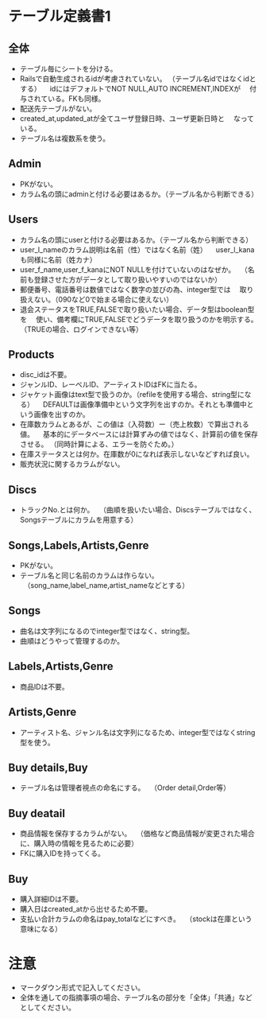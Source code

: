 # テーブル定義書1
## 全体
- テーブル毎にシートを分ける。
- Railsで自動生成されるidが考慮されていない。
 （テーブル名idではなくidとする）
　idにはデフォルトでNOT NULL,AUTO INCREMENT,INDEXが
　付与されている。FKも同様。
- 配送先テーブルがない。
- created_at,updated_atが全てユーザ登録日時、ユーザ更新日時と
　なっている。
- テーブル名は複数系を使う。

## Admin
- PKがない。
- カラム名の頭にadminと付ける必要はあるか。（テーブル名から判断できる）

## Users
- カラム名の頭にuserと付ける必要はあるか。（テーブル名から判断できる）
- user_l_nameのカラム説明は名前（性）ではなく名前（姓）
　user_l_kanaも同様に名前（姓カナ）
- user_f_name,user_f_kanaにNOT NULLを付けていないのはなぜか。
　（名前も登録させた方がデータとして取り扱いやすいのではないか）
- 郵便番号、電話番号は数値ではなく数字の並びの為、integer型では
　取り扱えない。（090など0で始まる場合に使えない）
- 退会ステータスをTRUE,FALSEで取り扱いたい場合、データ型はboolean型を
　使い、備考欄にTRUE,FALSEでどうデータを取り扱うのかを明示する。
 （TRUEの場合、ログインできない等）

## Products
- disc_idは不要。
- ジャンルID、レーベルID、アーティストIDはFKに当たる。
- ジャケット画像はtext型で扱うのか。（refileを使用する場合、string型になる）
　DEFAULTは画像準備中という文字列を出すのか。それとも準備中という画像を出すのか。
- 在庫数カラムとあるが、この値は（入荷数）ー（売上枚数）で算出される値。 
　基本的にデータベースには計算ずみの値ではなく、計算前の値を保存させる。
 （同時計算による、エラーを防ぐため。）
- 在庫ステータスとは何か。在庫数が0になれば表示しないなどすれば良い。
- 販売状況に関するカラムがない。

## Discs
- トラックNo.とは何か。
　（曲順を扱いたい場合、Discsテーブルではなく、Songsテーブルにカラムを用意する）

## Songs,Labels,Artists,Genre
- PKがない。
- テーブル名と同じ名前のカラムは作らない。
　（song_name,label_name,artist_nameなどとする）

## Songs
- 曲名は文字列になるのでinteger型ではなく、string型。
- 曲順はどうやって管理するのか。

## Labels,Artists,Genre
- 商品IDは不要。

## Artists,Genre
- アーティスト名、ジャンル名は文字列になるため、integer型ではなくstring型を使う。

## Buy details,Buy
- テーブル名は管理者視点の命名にする。
　（Order detail,Order等）

## Buy deatail 
- 商品情報を保存するカラムがない。
　（価格など商品情報が変更された場合に、購入時の情報を見るために必要）
- FKに購入IDを持ってくる。

## Buy
- 購入詳細IDは不要。
- 購入日はcreated_atから出せるため不要。
- 支払い合計カラムの命名はpay_totalなどにすべき。
　（stockは在庫という意味になる）

# 注意
* マークダウン形式で記入してください。
* 全体を通しての指摘事項の場合、テーブル名の部分を「全体」「共通」などとしてください。
